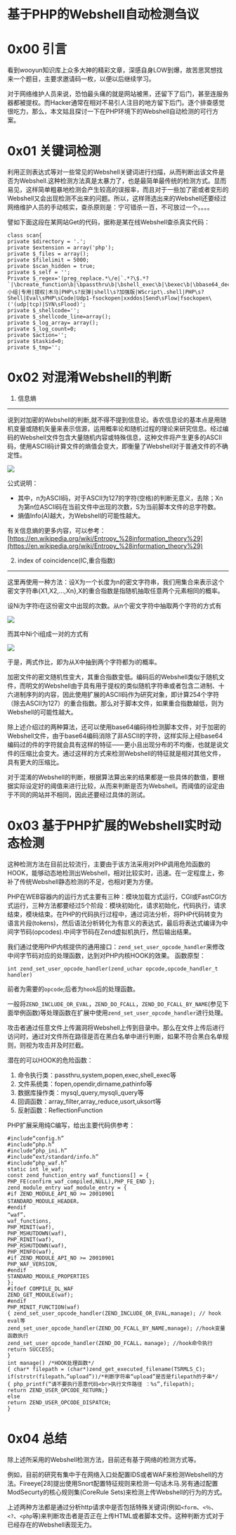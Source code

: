 # 基于PHP的Webshell自动检测刍议

0x00 引言
=====

看到wooyun知识库上众多大神的精彩文章，深感自身LOW到爆，故苦思冥想找来一个题目，主要求邀请码一枚，以便以后继续学习。

对于网络维护人员来说，恐怕最头痛的就是网站被黑，还留下了后门，甚至连服务器都被提权。而Hacker通常在相对不易引人注目的地方留下后门。逐个排查感觉很吃力，那么，本文姑且探讨一下在PHP环境下的Webshell自动检测的可行方案。

0x01 关键词检测
=====

利用正则表达式等对一些常见的Webshell关键词进行扫描，从而判断出该文件是否为Webshell.这种检测方法真是太暴力了，也是最简单最传统的检测方式。显而易见，这样简单粗暴地检测会产生较高的误报率，而且对于一些加了密或者变形的Webshell又会出现检测不出来的问题。所以，这样筛选出来的Webshell还要经过网络维护人员的手动核实，查杀原则是：宁可错杀一百，不可放过一个。。。。

譬如下面这段在某网站Get的代码，据称是某在线Webshell查杀真实代码：

```
class scan{
private $directory = '.';
private $extension = array('php');
private $_files = array();
private $filelimit = 5000;
private $scan_hidden = true;
private $_self = '';
Private $_regex='(preg_replace.*\/e|`.*?\$.*?`|\bcreate_function\b|\bpassthru\b|\bshell_exec\b|\bexec\b|\bbase64_decode\b|\bedoced_46esab\b|\beval\b|\bsystem\b|\bproc_open\b|\bpopen\b|\bcurl_exec\b|\bcurl_multi_exec\b|\bparse_ini_file\b|\bshow_source\b|cmd\.exe|KAdot@ngs\.ru|小组|专用|提权|木马|PHP\s?反弹|shell\s?加强版|WScript\.shell|PHP\s?Shell|Eval\sPHP\sCode|Udp1-fsockopen|xxddos|Send\sFlow|fsockopen\('(udp|tcp)|SYN\sFlood)';
private $_shellcode='';
private $_shellcode_line=array();
private $_log_array= array();
private $_log_count=0;
private $action='';
private $taskid=0;
private $_tmp='';

```

0x02 对混淆Webshell的判断
===================

1. 信息熵
------

说到对加密的Webshell的判断,就不得不提到信息论。香农信息论的基本点是用随机变量或随机矢量来表示信源，运用概率论和随机过程的理论来研究信息。经过编码的Webshell文件包含大量随机内容或特殊信息，这种文件将产生更多的ASCII码，使用ASCII码计算文件的熵值会变大，即衡量了Webshell对于普通文件的不确定性。

![](http://drops.javaweb.org/uploads/images/ac4d919d13b0f4bd79cd50158f425040baa134fa.jpg)

公式说明：

*   其中，n为ASCII码，对于ASCII为127的字符(空格)的判断无意义，去除；Xn为第n位ASCII码在当前文件中出现的次数，S为当前脚本文件的总字符数。
*   熵值Info(A)越大，为Webshell的可能性越大。

有关信息熵的更多内容，可以参考：[https://en.wikipedia.org/wiki/Entropy_%28information_theory%29](https://en.wikipedia.org/wiki/Entropy_%28information_theory%29)

2. index of coincidence(IC,重合指数)
--------------------------------

这里再使用一种方法：设X为一个长度为n的密文字符串，我们用集合来表示这个密文字符串{X1,X2,…,Xn},X的重合指数是指随机抽取任意两个元素相同的概率。

设Ni为字符i在这份密文中出现的次数。从n个密文字符中抽取两个字符的方式有

![](http://drops.javaweb.org/uploads/images/d07fcce82a4c539bed1d449e628229fd649b529a.jpg)

而其中Ni个i组成一对的方式有

![](http://drops.javaweb.org/uploads/images/702a9d09ac73075aae02f572eb5597fff533ad4a.jpg)

于是，两式作比，即为从X中抽到两个字符都为i的概率。

加密文件的密文随机性变大，其重合指数变低。编码后的Webshell类似于随机文件，而明文的Webshell由于具有用于提权的类似随机字符串或者包含二进制、十六进制序列的内容，因此使用扩展的ASCII码作为研究对象，即计算254个字符（除去ASCII为127）的重合指数。那么对于脚本文件，如果重合指数越低，则为Webshell的可能性越大。

除上述介绍过的两种算法，还可以使用base64编码待检测脚本文件，对于加密的Webshell文件，由于base64编码消除了非ASCII的字符，这样实际上经base64编码过的件的字符就会具有这样的特征——更小且出现分布的不均衡，也就是说文件的压缩比会变大。通过这样的方式来检测Webshell的特征就是相对其他文件，具有更大的压缩比。

对于混淆的Webshell的判断，根据算法算出来的结果都是一些具体的数值，要根据实际设定好的阈值来进行比较，从而来判断是否为Webshell。而阈值的设定由于不同的网站并不相同，因此还要经过具体的测试。

0x03 基于PHP扩展的Webshell实时动态检测
=====

这种检测方法在目前比较流行，主要由于该方法采用对PHP调用危险函数的HOOK，能够动态地检测出Webshell，相对比较实时，迅速。在一定程度上，弥补了传统Webshell静态检测的不足，也相对更为方便。

PHP在WEB容器内的运行方式主要有三种：模块加载方式运行，CGI或FastCGI方式运行，三种方法都要经过5个阶段：模块初始化，请求初始化，代码执行，请求结束，模块结束。在PHP的代码执行过程中，通过词法分析，将PHP代码转变为语言片段(tokens)，然后语法分析转化为有意义的表达式，最后将表达式编译为中间字节码(opcodes).中间字节码在Zend虚拟机执行，然后输出结果。

我们通过使用PHP内核提供的通用接口：`zend_set_user_opcode_handler`来修改中间字节码对应的处理函数，达到对PHP内核HOOK的效果。 函数原型：

```
int zend_set_user_opcode_handler(zend_uchar opcode,opcode_handler_t handler)

```

前者为需要的`opcode`;后者为`hook`后的处理函数。

一般将`ZEND_INCLUDE_OR_EVAL`，`ZEND_DO_FCALL`，`ZEND_DO_FCALL_BY_NAME`(参见下面举例函数)等处理函数在扩展中使用`zend_set_user_opcode_handler`进行处理。

攻击者通过任意文件上传漏洞将Webshell上传到目录中。那么在文件上传后进行访问时，通过对文件所在路径是否在黑白名单中进行判断，如果不符合黑白名单规则，则视为攻击并及时拦截。

潜在的可以HOOK的危险函数：

1.  命令执行类：passthru,system,popen,exec,shell_exec等
2.  文件系统类：fopen,opendir,dirname,pathinfo等
3.  数据库操作类：mysql_query,mysqli_query等
4.  回调函数：array_filter,array_reduce,usort,uksort等
5.  反射函数：ReflectionFunction

PHP扩展采用纯C编写，给出主要代码供参考：

```
#include“config.h”
#include“php.h”
#include“php_ini.h”
#include“ext/standard/info.h”
#include“php_waf.h”
static int le_waf;
const zend_function_entry waf_functions[] = {
PHP_FE(confirm_waf_compiled,NULL),PHP_FE_END };
zend_module_entry waf_module_entry = {
#if ZEND_MODULE_API_NO >= 20010901
STANDARD_MODULE_HEADER，
#endif
“waf”，
waf_functions,
PHP_MINIT(waf),
PHP_MSHUTDOWN(waf),
PHP_RINIT(waf),
PHP_RSHUTDOWN(waf),
PHP_MINFO(waf),
#if ZEND_MODULE_API_NO >= 20010901
PHP_WAF_VERSION,
#endif
STANDARD_MODULE_PROPERTIES
};
#ifdef COMPILE_DL_WAF
ZEND_GET_MODULE(waf);
#endif
PHP_MINIT_FUNCTION(waf)
{ zend_set_user_opcode_handler(ZEND_INCLUDE_OR_EVAL,manage); // hook eval等
zend_set_user_opcode_handler(ZEND_DO_FCALL_BY_NAME,manage); //hook变量函数执行
zend_set_user_opcode_handler(ZEND_DO_FCALL，manage); //hook命令执行
return SUCCESS;
}
int manage() /*HOOK处理函数*/
{ char* filepath = (char*)zend_get_executed_filename(TSRMLS_C);
if(strstr(filepath，”upload”))/*判断字符串“upload”是否是filepath的子串*/
{ php_printf(“请不要执行恶意代码<br>执行文件路径 ：%s”,filepath);
return ZEND_USER_OPCODE_RETURN;}
else
return ZEND_USER_OPCODE_DISPATCH;
}

```

0x04 总结
=====

除上述所采用的Webshell检测方法，目前还有基于网络的检测方式等。

例如，目前的研究有集中于在网络入口处配置IDS或者WAF来检测Webshell的方法。Fireeye[28]提出使用Snort配置特征规则来检测一句话木马.另有通过配置ModSecurty的核心规则集(CoreRule Sets)来检测上传Webshell的行为的方式。

上述两种方法都是通过分析http请求中是否包括特殊关键词(例如`<form`、`<％`、`<?`、`<php`等)来判断攻击者是否正在上传HTML或者脚本文件。这种判断方式对于已经存在的Webshell表现无力。